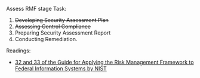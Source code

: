 Assess RMF stage Task:
1. ~~Developing Security Assessment Plan~~
2. ~~Assessing Control Compliance~~
3. Preparing Security Assessment Report
4. Conducting Remediation.

Readings:
- [32 and 33 of the Guide for Applying the Risk Management Framework to Federal Information Systems by NIST](https://nvlpubs.nist.gov/nistpubs/specialpublications/nist.sp.800-37r1.pdf)
